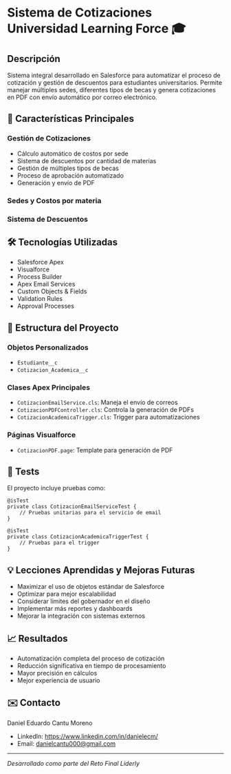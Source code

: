 # Sistema de Cotizaciones Universidad Learning Force 🎓

## Descripción
Sistema integral desarrollado en Salesforce para automatizar el proceso de cotización y gestión de descuentos para estudiantes universitarios. Permite manejar múltiples sedes, diferentes tipos de becas y genera cotizaciones en PDF con envío automático por correo electrónico.

## 🌟 Características Principales

### Gestión de Cotizaciones
- Cálculo automático de costos por sede
- Sistema de descuentos por cantidad de materias
- Gestión de múltiples tipos de becas
- Proceso de aprobación automatizado
- Generación y envío de PDF

### Sedes y Costos por materia

### Sistema de Descuentos

## 🛠️ Tecnologías Utilizadas
- Salesforce Apex
- Visualforce
- Process Builder
- Apex Email Services
- Custom Objects & Fields
- Validation Rules
- Approval Processes

## 📁 Estructura del Proyecto

### Objetos Personalizados
- `Estudiante__c`
- `Cotizacion_Academica__c`

### Clases Apex Principales
- `CotizacionEmailService.cls`: Maneja el envío de correos
- `CotizacionPDFController.cls`: Controla la generación de PDFs
- `CotizacionAcademicaTrigger.cls`: Trigger para automatizaciones

### Páginas Visualforce
- `CotizacionPDF.page`: Template para generación de PDF

## 🧪 Tests
El proyecto incluye pruebas como:
```apex
@isTest
private class CotizacionEmailServiceTest {
    // Pruebas unitarias para el servicio de email
}

@isTest
private class CotizacionAcademicaTriggerTest {
    // Pruebas para el trigger
}
```

## 💡 Lecciones Aprendidas y Mejoras Futuras
- Maximizar el uso de objetos estándar de Salesforce
- Optimizar para mejor escalabilidad
- Considerar límites del gobernador en el diseño
- Implementar más reportes y dashboards
- Mejorar la integración con sistemas externos

## 📈 Resultados
- Automatización completa del proceso de cotización
- Reducción significativa en tiempo de procesamiento
- Mayor precisión en cálculos
- Mejor experiencia de usuario

## ✉️ Contacto
Daniel Eduardo Cantu Moreno
- LinkedIn: https://www.linkedin.com/in/danielecm/
- Email: danielcantu000@gmail.com

---
*Desarrollado como parte del Reto Final Liderly*


